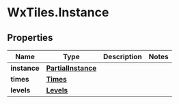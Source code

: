 # WxTiles.Instance

## Properties
Name | Type | Description | Notes
------------ | ------------- | ------------- | -------------
**instance** | [**PartialInstance**](PartialInstance.md) |  | 
**times** | [**Times**](Times.md) |  | 
**levels** | [**Levels**](Levels.md) |  | 


